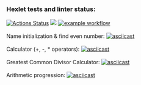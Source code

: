 ### Hexlet tests and linter status:
[![Actions Status](https://github.com/warpedrhubarb/frontend-project-lvl1/workflows/hexlet-check/badge.svg)](https://github.com/warpedrhubarb/frontend-project-lvl1/actions)
<a href="https://codeclimate.com/github/warpedrhubarb/frontend-project-lvl1/maintainability"><img src="https://api.codeclimate.com/v1/badges/318a719ef8e686c7d526/maintainability" /></a>
[![example workflow](https://github.com/warpedrhubarb/frontend-project-lvl1/actions/workflows/linter.yml/badge.svg)](https://github.com/warpedrhubarb/frontend-project-lvl1/actions)<br><br>
Name initialization & find even number: [![asciicast](https://asciinema.org/a/R8SFUo8GD7o8S6w2OYEVj6QzA.svg)](https://asciinema.org/a/R8SFUo8GD7o8S6w2OYEVj6QzA)<br><br>
Calculator (+, -, * operators): [![asciicast](https://asciinema.org/a/6dW0JllYFbDL9L1XOLAGUt4ho.svg)](https://asciinema.org/a/6dW0JllYFbDL9L1XOLAGUt4ho)<br><br>
Greatest Common Divisor Calculator: [![asciicast](https://asciinema.org/a/KhIGfR6abBsjfUPVjdXFcVfUb.svg)](https://asciinema.org/a/KhIGfR6abBsjfUPVjdXFcVfUb)<br><br>
Arithmetic progression: [![asciicast](https://asciinema.org/a/VO7PtEfHIvQFImATKdHI0k96V.svg)](https://asciinema.org/a/VO7PtEfHIvQFImATKdHI0k96V)<br><br>
